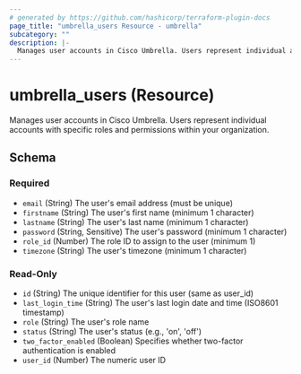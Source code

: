```yaml
---
# generated by https://github.com/hashicorp/terraform-plugin-docs
page_title: "umbrella_users Resource - umbrella"
subcategory: ""
description: |-
  Manages user accounts in Cisco Umbrella. Users represent individual accounts with specific roles and permissions within your organization.
---
```


# umbrella_users (Resource)

Manages user accounts in Cisco Umbrella. Users represent individual accounts with specific roles and permissions within your organization.



<!-- schema generated by tfplugindocs -->
## Schema

### Required

- `email` (String) The user's email address (must be unique)
- `firstname` (String) The user's first name (minimum 1 character)
- `lastname` (String) The user's last name (minimum 1 character)
- `password` (String, Sensitive) The user's password (minimum 1 character)
- `role_id` (Number) The role ID to assign to the user (minimum 1)
- `timezone` (String) The user's timezone (minimum 1 character)

### Read-Only

- `id` (String) The unique identifier for this user (same as user_id)
- `last_login_time` (String) The user's last login date and time (ISO8601 timestamp)
- `role` (String) The user's role name
- `status` (String) The user's status (e.g., 'on', 'off')
- `two_factor_enabled` (Boolean) Specifies whether two-factor authentication is enabled
- `user_id` (Number) The numeric user ID
